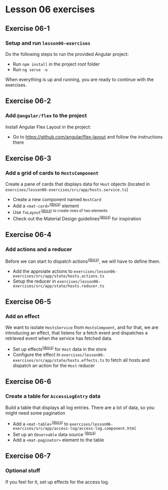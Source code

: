 # Lesson 06 exercises
## Exercise 06-1
### Setup and run `lesson06-exercises`
Do the following steps to run the provided Angular project:

- Run `npm install` in the project root folder
- Run `ng serve -o`

When everything is up and running, you are ready to continue with the exercises.

## Exercise 06-2
### Add `@angular/flex` to the project
Install Angular Flex Layout in the project:

- Go to https://github.com/angular/flex-layout and follow the instructions there

## Exercise 06-3
### Add a grid of cards to `HostsComponent`
Create a pane of cards that displays data for `Host` objects (located in `exercises/lesson06-exercises/src/app/hosts.service.ts`)</sup>

- Create a new component named `HostCard`  
- Add a `<mat-card>`<sup>(<a href="https://material.angular.io/components/card/overview">docs</a>)</sup> element
- Use `fxLayout`<sup>(<a href="https://github.com/angular/flex-layout/wiki/fxLayout-API">docs</a>) to create rows of two elements
- Check out the Material Design guidelines<sup>(<a href="https://material.io/components/cards">docs</a>)</sup> for inspiration

## Exercise 06-4
### Add actions and a reducer
Before we can start to dispatch actions<sup>(<a href="https://ngrx.io/guide/store/actions">docs</a>)</sup>, we will have to define them.

- Add the approiate actions to `exercises/lesson06-exercises/src/app/state/hosts.actions.ts`
- Setup the reducer in `exercises/lesson06-exercises/src/app/state/hosts.reducer.ts`

## Exercise 06-5
### Add an effect
We want to isolate `HostsService` from `HostsCompoent`, and for that, we are introducing an effect, that listens for a fetch event and dispatches a retrieved event when the service has fetched data. 

- Set up effects<sup>(<a href="https://ngrx.io/guide/effects">docs</a>)</sup> for `Host` data in the store
- Configure the effect in `exercises/lesson06-exercises/src/app/state/hosts.effects.ts` to fetch all hosts and dispatch an action for the `Host` reducer

## Exercise 06-6
### Create a table for `AccessLogEntry` data
Build a table that displays all log entries. There are a lot of data, so you might need some pagination

- Add a `<mat-table>`<sup>(<a href="https://material.angular.io/components/table/overview">docs</a>)</sup> to `exercises/lesson06-exercises/src/app/access-log/access-log.component.html`
- Set up an `Observable` data source <sup>(<a href="https://material.angular.io/components/table/overview#observable-stream-of-data-arrays">docs</a>)</sup>
- Add a `<mat-paginator>` element to the table

## Exercise 06-7
### Optional stuff
If you feel for it, set up effects for the access log.